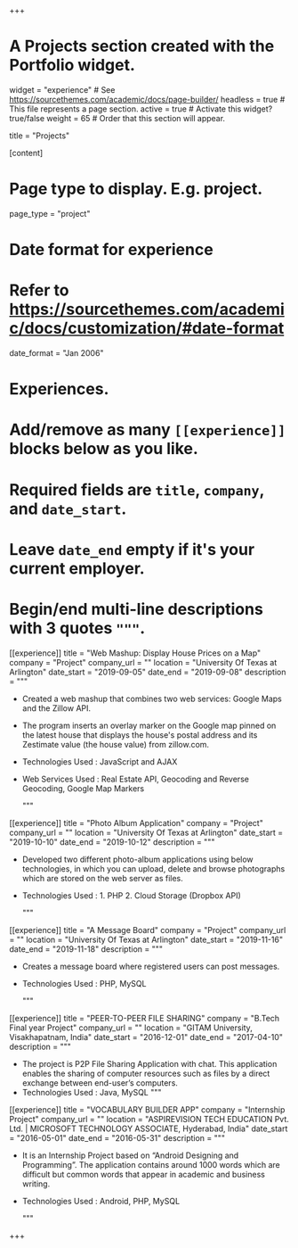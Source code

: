 +++
# A Projects section created with the Portfolio widget.
widget = "experience"  # See https://sourcethemes.com/academic/docs/page-builder/
headless = true  # This file represents a page section.
active = true  # Activate this widget? true/false
weight = 65  # Order that this section will appear.

title = "Projects"


[content]

  # Page type to display. E.g. project.
  page_type = "project"

# Date format for experience

#   Refer to https://sourcethemes.com/academic/docs/customization/#date-format

date_format = "Jan 2006"

# Experiences.

#   Add/remove as many `[[experience]]` blocks below as you like.

#   Required fields are `title`, `company`, and `date_start`.

#   Leave `date_end` empty if it's your current employer.

#   Begin/end multi-line descriptions with 3 quotes `"""`.

[[experience]]
  title = "Web Mashup: Display House Prices on a Map"
  company = "Project"
  company_url = ""
  location = "University Of Texas at Arlington"
  date_start = "2019-09-05"
  date_end = "2019-09-08"
  description = """

  * Created a web mashup that combines two web services: Google Maps and the Zillow API.

  * The program inserts an overlay marker on the Google map pinned on the latest house that displays the house's postal address and its Zestimate value (the house value) from zillow.com. 

  * Technologies Used : JavaScript and AJAX

  * Web Services Used : Real Estate API, Geocoding and Reverse Geocoding, Google Map Markers

    """

[[experience]]
  title = "Photo Album Application"
  company = "Project"
  company_url = ""
  location = "University Of Texas at Arlington"
  date_start = "2019-10-10"
  date_end = "2019-10-12"
  description = """

  * Developed two different photo-album applications using below technologies, in which you can upload, delete and browse photographs which are stored on the web server as files.

  * Technologies Used : 1. PHP  2. Cloud Storage (Dropbox API)

    """

[[experience]]
  title = "A Message Board"
  company = "Project"
  company_url = ""
  location = "University Of Texas at Arlington"
  date_start = "2019-11-16"
  date_end = "2019-11-18"
  description = """

  * Creates a message board where registered users can post messages.

  * Technologies Used : PHP, MySQL

    """

[[experience]]
  title = "PEER-TO-PEER FILE SHARING"
  company = "B.Tech Final year Project"
  company_url = ""
  location = "GITAM University, Visakhapatnam, India"
  date_start = "2016-12-01"
  date_end = "2017-04-10"
  description = """  

  * The project is P2P File Sharing Application with chat. This application enables the sharing of computer resources such as files by a direct exchange between end-user’s computers.
  * Technologies Used : Java, MySQL
    """

[[experience]]
  title = "VOCABULARY BUILDER APP"
  company = "Internship Project"
  company_url = ""
  location = "ASPIREVISION TECH EDUCATION Pvt. Ltd. | MICROSOFT TECHNOLOGY ASSOCIATE, Hyderabad, India"
  date_start = "2016-05-01"
  date_end = "2016-05-31"
  description = """

  * It is an Internship Project based on “Android Designing and Programming”. The application contains around 1000 words which are difficult but common words that appear in academic and business writing.

  * Technologies Used : Android, PHP, MySQL
    
    """



+++

